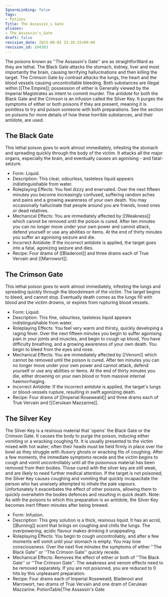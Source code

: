 ```yaml
---
IgnoreLinking: false
Tags:
- Potions
Title: The Assassin_s Gate
aliases:
- The_Assassin's_Gate
draft: false
revision_date: 2023-08-03 23:26:15+00:00
revision_id: 104303
---
```


The poisons known as ''The Assassin's Gate'' are as straightforWard as they are lethal. The Black Gate attacks the stomach, kidney, liver and most importantly the brain, causing terrifying hallucinations and then killing the target. The Crimson Gate by contrast attacks the lungs, the heart and the blood vessels causing uncontrollable bleeding.
Both substances are illegal within [[The Empire]]; possession of either is Generally viewed by the Imperial Magistrates as intent to commit murder. The antidote for both the Black Gate and the Crimson is an infusion called the Silver Key. It purges the symptoms of either or both poisons if they are present, meaning it is pointless to try and poison someone with both preparations. 
See the section on poisons for more details of how these horrible substances, and their antidote, are used.
## The Black Gate
This lethal poison goes to work almost immediately, infesting the stomach and spreading quickly through the body of the victim. It attacks all the major organs, especially the brain, and eventually causes an agonising - and fatal- seizure.
* Form: Liquid.
* Description: This clear, odourless, tasteless liquid appears indistinguishable from water.
* Roleplaying Effects: You feel dizzy and enervated. Over the next fifteen minutes you become increasingly confused, suffering random aches and pains and a growing awareness of your own death. You may occasionally hallucinate that people around you are friends, loved ones or dead relatives.
* Mechanical Effects: You are immediately affected by [[Weakness]] which cannot be removed until the poison is cured. After ten minutes you can no longer move under your own power and cannot attack, defend yourself or use any abilities or items. At the end of thirty minutes you suffer an agonising seizure and die.
* Incorrect Antidote: If the incorrect antidote is applied, the target goes into a fatal, agonizing seizure and dies.
* Recipe: Four drams of [[Bladeroot]] and three drams each of True Vervain and [[Marrowort]].
## The Crimson Gate
This lethal poison goes to work almost immediately, infesting the lungs and spreading quickly through the bloodstream of the victim. The target begins to bleed, and cannot stop. Eventually death comes as the lungs fill with blood and the victim drowns, or expires from rupturing blood vessels.
* Form: Liquid.
* Description: This fine, odourless, tasteless liquid appears indistinguishable from water.
* Roleplaying Effects: You feel very warm and thirsty, quickly developing a raging fever. Over the next fifteen minutes you begin to suffer agonising pain in your joints and muscles, and begin to cough up blood, You have difficulty breathing, and a growing awareness of your own death. You begin to bleed from the eyes and nose. 
* Mechanical Effects: You are immediately affected by [[Venom]] which cannot be removed until the poison is cured. After ten minutes you can no longer move under your own power and cannot attack, defend yourself or use any abilities or items. At the end of thirty minutes you die, either drowning on your own blood or from massive internal haemorrhaging.
* Incorrect Antidote: If the incorrect antidote is applied, the target's lungs or blood-vessels rupture, resulting in swift agonizing death.
* Recipe: Four drams of [[Imperial Roseweald]] and three drams each of True Vervain and [[Cerulean Mazzarine]].
## The Silver Key
The Silver Key is a resinous material that 'opens' the Black Gate or the Crimson Gate. It causes the body to purge the poison, inducing either vomiting or a wracking coughing fit. It is usually presented to the victim mixed with hot water; often their heads must be held firmly in place over the bowl as they struggle with illusory ghosts or wracking fits of coughing. After a few moments, the immediate symptoms recede and the victim begins to cough and vomit uncontrollably until all the poisonous material has been removed from their bodies. Those cured with the silver key are still weak, and are likely to need further medical attention.
If the target is not poisoned, the Silver Key causes coughing and vomiting that quickly incapacitate the person who has unwisely attempted to inhale the pale vapours. Unfortunately it exacerbates the effect of other poisons, allowing them to quickly overwhelm the bodies defences and resulting in quick death.
Note: As with the poisons to which this preparation is an antidote, the Silver Key becomes inert fifteen minutes after being brewed.
* Form: Infusion.
* Description: This grey solution is a thick, resinous liquid. It has an acrid, [[Burning]] scent that brings on coughing and chills the lungs. The overpowering, acidic flavour makes drinking it unappealing.
* Roleplaying Effects: You begin to cough uncontrollably, and after a few moments will vomit until your stomach is empty. You may lose consciousness. Over the next five minutes the symptoms of either ''The Black Gate'' or ''The Crimson Gate'' quickly recede. 
* Mechanical Effects: Removes the effect of either or both of ''The Black Gate'' or ''The Crimson Gate''. The weakness and venom effects need to be removed separately. If you are not poisoned, you are reduced to 0 hits by this unpleasant preparation.
* Recipe: Four drams each of Imperial Roseweald, Bladeroot and Marrowort, two drams of True Vervain and one dram of Cerulean Mazzarine.
PotionTable|The Assassin's Gate